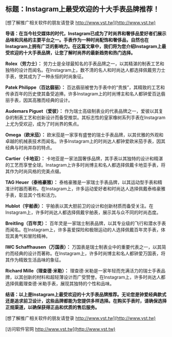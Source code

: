 ## **标题：Instagram上最受欢迎的十大手表品牌推荐！**

[想了解推广相关软件的朋友请登录 http://www.vst.tw](http://www.vst.tw)

**导语：在当今社交媒体的时代，Instagram已成为了时尚界和奢侈品爱好者们展示品味和风格的主要平台之一。手表作为一种时尚配饰和奢侈品，自然也在Instagram上拥有广泛的影响力。在这篇文章中，我们将为您介绍Instagram上最受欢迎的十大手表品牌，让您了解时尚界的最新趋势和热门选择。**

**Rolex（劳力士）：**
劳力士是全球最知名的手表品牌之一，以其精湛的制表工艺和独特的设计而闻名。在Instagram上，数不清的名人和时尚达人都选择佩戴劳力士手表，使其成为了一种永恒的时尚象征。

**Patek Philippe（百达翡丽）：**
百达翡丽被誉为手表中的“贵族”，其精致的工艺和传承百年的历史使其备受追捧。许多Instagram上的时尚博主和名人都钟爱百达翡丽手表，因其高雅而经典的设计。

**Audemars Piguet（爱彼）：**
作为瑞士高级制表业的代表品牌之一，爱彼以其复杂的制表工艺和创新设计而备受推崇。其标志性的皇家橡树系列手表在Instagram上尤为受欢迎，成为了时尚界的焦点。

**Omega（欧米茄）：**
欧米茄是一家享有盛誉的瑞士手表品牌，以其优雅的外观和卓越的机械表技术而闻名。许多Instagram上的时尚达人都钟爱欧米茄手表，因其经典与时尚并存的特点。

**Cartier（卡地亚）：**
卡地亚是一家法国奢侈品牌，其手表以其独特的设计和精湛的工艺而享誉全球。Instagram上许多时尚博主和名人都选择佩戴卡地亚手表，将其作为时尚风格的完美点缀。

**TAG Heuer（泰格豪雅）：**
泰格豪雅是一家瑞士手表品牌，以其运动型手表和精准计时器而著称。在Instagram上，许多运动爱好者和时尚达人选择佩戴泰格豪雅手表，彰显其个性和活力。

**Hublot（宇舶表）：**
宇舶表以其大胆前卫的设计和创新材质而备受关注。在Instagram上，许多时尚达人都选择佩戴宇舶表，展示其与众不同的时尚态度。

**Breitling（百年灵）：**
百年灵是一家瑞士制表品牌，以其专业级的飞行和潜水手表而闻名。在Instagram上，许多喜爱探险和极限运动的人选择佩戴百年灵手表，体现其勇气和冒险精神。

**IWC Schaffhausen（万国表）：**
万国表是瑞士制表业中的重要代表之一，以其简约而经典的设计而著称。在Instagram上，许多时尚博主和名人都钟爱万国表，将其作为精致生活品味的象征。

**Richard Mille（理查德·米勒）：**
理查德·米勒是一家年轻而充满活力的瑞士手表品牌，以其创新的材料和超轻薄设计而广受赞誉。在Instagram上，许多时尚达人都选择佩戴理查德·米勒手表，展现其独特的个性和品味。

**结语：以上是Instagram上最受欢迎的十大手表品牌推荐。无论您是钟爱经典款式还是追求前卫设计，这些品牌都能为您提供多样选择。在购买手表时，请确保选择正规渠道，以确保获得正品和优质的售后服务。**

[想了解推广相关软件的朋友请登录 http://www.vst.tw](http://www.vst.tw)


[访问软件官网 http://www.vst.tw](http://www.vst.tw)
